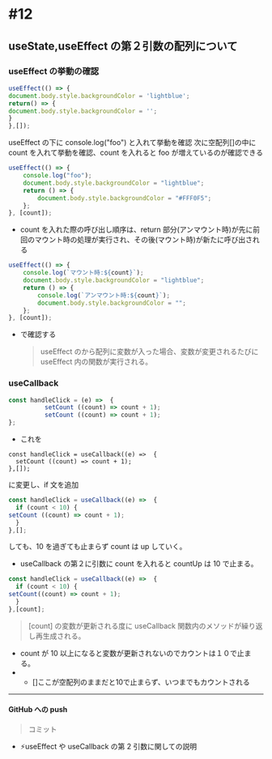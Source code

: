 # #12

## useState,useEffect の第２引数の配列について

### useEffect の挙動の確認

```js
useEffect(() => {
document.body.style.backgroundColor = 'lightblue';
return() => {
document.body.style.backgroundColor = '';
}
},[]);
```

useEffect の下に
console.log("foo")
と入れて挙動を確認
次に空配列[]の中に count を入れて挙動を確認、count を入れると foo が増えているのが確認できる

```js
useEffect(() => {
	console.log("foo");
	document.body.style.backgroundColor = "lightblue";
	return () => {
		document.body.style.backgroundColor = "#FFF0F5";
	};
}, [count]);
```

- count を入れた際の呼び出し順序は、return 部分(アンマウント時)が先に前回のマウント時の処理が実行され、その後(マウント時)が新たに呼び出される

```js
useEffect(() => {
	console.log(`マウント時:${count}`);
	document.body.style.backgroundColor = "lightblue";
	return () => {
		console.log(`アンマウント時:${count}`);
		document.body.style.backgroundColor = "";
	};
}, [count]);
```

- で確認する
  > useEffect のから配列に変数が入った場合、変数が変更されるたびに useEffect 内の関数が実行される。

### useCallback

```js
const handleClick = (e) =>  {
		  setCount ((count) => count + 1);
		  setCount ((count) => count + 1);
};
```

- これを

```
const handleClick = useCallback((e) =>  {
  setCount ((count) => count + 1);
},[]);
```

に変更し、if 文を追加

```js
const handleClick = useCallback((e) =>  {
  if (count < 10) {
setCount ((count) => count + 1);
  }
},[];
```

しても、10 を過ぎても止まらず count は up していく。

- useCallback の第２に引数に count を入れると countUp は 10 で止まる。

```js
const handleClick = useCallback((e) =>  {
  if (count < 10) {
setCount((count) => count + 1);
  }
},[count];
```

> [count] の変数が更新される度に useCallback 関数内のメソッドが繰り返し再生成される。

- count が 10 以上になると変数が更新されないのでカウントは１０で止まる。
- - []ここが空配列のままだと10で止まらず、いつまでもカウントされる

---

#### GitHub への push

>  コミット
-   ⚡️useEffect や useCallback の第 2 引数に関しての説明


